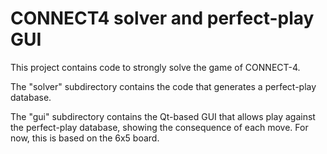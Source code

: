 
CONNECT4 solver and perfect-play GUI
====================================

This project contains code to strongly solve the game of CONNECT-4.

The "solver" subdirectory contains the code that generates a
perfect-play database.

The "gui" subdirectory contains the Qt-based GUI that allows
play against the perfect-play database, showing the consequence
of each move. For now, this is based on the 6x5 board.
